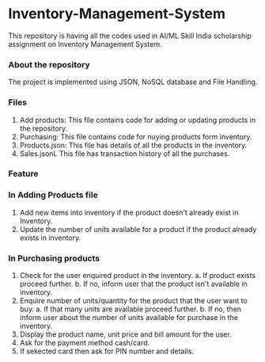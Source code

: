 # Inventory-Management-System
This repository is having all the codes used in AI/ML Skill India scholarship assignment on Inventory Management System. 

### About the repository
The project is implemented using JSON, NoSQL database and File Handling.

### Files 
1. Add products: This file contains code for adding or updating products in the repository.
2. Purchasing: This file contains code for nuying products form inventory.
3. Products.json: This file has details of all the products in the inventory.
4. Sales.jsonL This file has transaction history of all the purchases.

### Feature
### In Adding Products file
1. Add new items into inventory if the product doesn't already exist in Inventory.
2. Update the number of units available for a product if the product already exists in inventory.
### In Purchasing products
1. Check for the user enquired product in the inventory.
    a. If product exists proceed further.
    b. If no, inform user that the product isn't available in inventory.
2. Enquire number of units/quantity for the product that the user want to buy.
    a. If that many units are available proceed further.
    b. If no, then inform user about the number of units available for purchase in the inventory.
3. Display the product name, unit price and bill amount for the user.
4. Ask for the payment method cash/card. 
5. If sekected card then ask for PIN number and details.
